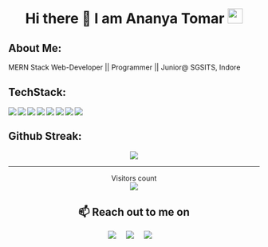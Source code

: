 <h1 align="center">Hi there 👋 I am  Ananya Tomar  <img src="https://emoji.slack-edge.com/T0172CCPGUW/party-blob/d7253707fa13e9ee.gif" width="30"/></h1>

## **About Me:**
MERN Stack Web-Developer || Programmer || Junior@ SGSITS, Indore

<!-- ## **Github Stats:**
<p align ="center">
<img width="47%" src="https://github-readme-stats.vercel.app/api?username=Ananyatomar25&show_icons=true&theme=radical"/>
<img width="47%" src="https://github-readme-stats.vercel.app/api/top-langs/?username=Ananyatomar25&layout=compact&show_icons=true&theme=radical"/> -->

</p>


## **TechStack:**

<img align="left" src="https://img.shields.io/badge/c++-%2300599C.svg?style=for-the-badge&logo=c%2B%2B&logoColor=white"/>
<img align="left" src="https://img.shields.io/badge/node.js-6DA55F?style=for-the-badge&logo=node.js&logoColor=white"/>
<img align="left" src="https://img.shields.io/badge/javascript-%23323330.svg?style=for-the-badge&logo=javascript&logoColor=%23F7DF1E"/>
<img align="left" src="https://img.shields.io/badge/MongoDB-%234ea94b.svg?style=for-the-badge&logo=mongodb&logoColor=white"/>
<img align="left" src="https://img.shields.io/badge/html5-%23E34F26.svg?style=for-the-badge&logo=html5&logoColor=white"/>
<img align="left" src="https://img.shields.io/badge/css3-%231572B6.svg?style=for-the-badge&logo=css3&logoColor=white"/>
<img align="left" src="https://img.shields.io/badge/bootstrap-%23563D7C.svg?style=for-the-badge&logo=bootstrap&logoColor=white"/>
<img  src="https://img.shields.io/badge/react-%2320232a.svg?style=for-the-badge&logo=react&logoColor=%2361DAFB"/>

## **Github Streak:**
<p align = "center">
  <img src = "https://github-readme-streak-stats.herokuapp.com/?user=Ananyatomar25&line_height=40&theme=dark">
</p>


---

<p align="center"> 
  Visitors count<br>
  <img src="https://profile-counter.glitch.me/Ananyatomar25/count.svg" />
</p>

<h2 align="center">📫 Reach out to me on</h2>
  <p align="center">
    <a target="_blank"href="https://www.linkedin.com/in/ananya-tomar-607038196/"><img src="https://img.shields.io/badge/linkedin-%230077B5.svg?&style=for-the-badge&logo=linkedin&logoColor=white" /></a>&nbsp;&nbsp;&nbsp;&nbsp;
    <a target="_blank"href="https://twitter.com/AnanyaTomar25?t=-qWkqlmr3134s_d1592k4w&s=09"><img src="https://img.shields.io/badge/twitter-%231DA1F2.svg?&style=for-the-badge&logo=twitter&logoColor=white" /></a>&nbsp;&nbsp;&nbsp;&nbsp;
    <a href="mailto:ananyatomar205@gmail.com?subject=Hey%20Ananya,%20From%20Github"><img src="https://img.shields.io/badge/gmail-%23D14836.svg?&style=for-the-badge&logo=gmail&logoColor=white" /></a>&nbsp;&nbsp;&nbsp;&nbsp;


</p>



<!---
Ananyatomar25/Ananyatomar25 is a ✨ special ✨ repository because its `README.md` (this file) appears on your GitHub profile.
You can click the Preview link to take a look at your changes.
--->
